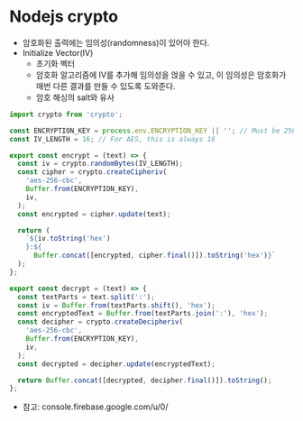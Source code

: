 # Nodejs crypto

- 암호화된 출력에는 임의성(randomness)이 있어야 한다.
- Initialize Vector(IV)
  - 초기화 벡터
  - 암호화 알고리즘에 IV를 추가해 임의성을 얹을 수 있고, 이 임의성은 암호화가 매번 다른 결과를 만들 수 있도록 도와준다.
  - 암호 해싱의 salt와 유사

```javascript
import crypto from 'crypto';

const ENCRYPTION_KEY = process.env.ENCRYPTION_KEY || ''; // Must be 256 bits (32 characters)
const IV_LENGTH = 16; // For AES, this is always 16

export const encrypt = (text) => {
  const iv = crypto.randomBytes(IV_LENGTH);
  const cipher = crypto.createCipheriv(
    'aes-256-cbc',
    Buffer.from(ENCRYPTION_KEY),
    iv,
  );
  const encrypted = cipher.update(text);

  return (
    `${iv.toString('hex')
    }:${
      Buffer.concat([encrypted, cipher.final()]).toString('hex')}`
  );
};

export const decrypt = (text) => {
  const textParts = text.split(':');
  const iv = Buffer.from(textParts.shift(), 'hex');
  const encryptedText = Buffer.from(textParts.join(':'), 'hex');
  const decipher = crypto.createDecipheriv(
    'aes-256-cbc',
    Buffer.from(ENCRYPTION_KEY),
    iv,
  );
  const decrypted = decipher.update(encryptedText);

  return Buffer.concat([decrypted, decipher.final()]).toString();
};
```

- 참고: console.firebase.google.com/u/0/